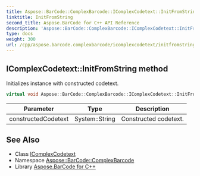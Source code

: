 ```yaml
---
title: Aspose::BarCode::ComplexBarcode::IComplexCodetext::InitFromString method
linktitle: InitFromString
second_title: Aspose.BarCode for C++ API Reference
description: 'Aspose::BarCode::ComplexBarcode::IComplexCodetext::InitFromString method. Initializes instance with constructed codetext in C++.'
type: docs
weight: 300
url: /cpp/aspose.barcode.complexbarcode/icomplexcodetext/initfromstring/
---
```

## IComplexCodetext::InitFromString method


Initializes instance with constructed codetext.

```cpp
virtual void Aspose::BarCode::ComplexBarcode::IComplexCodetext::InitFromString(System::String constructedCodetext)=0
```


| Parameter | Type | Description |
| --- | --- | --- |
| constructedCodetext | System::String | Constructed codetext. |

## See Also

* Class [IComplexCodetext](../)
* Namespace [Aspose::BarCode::ComplexBarcode](../../)
* Library [Aspose.BarCode for C++](../../../)
